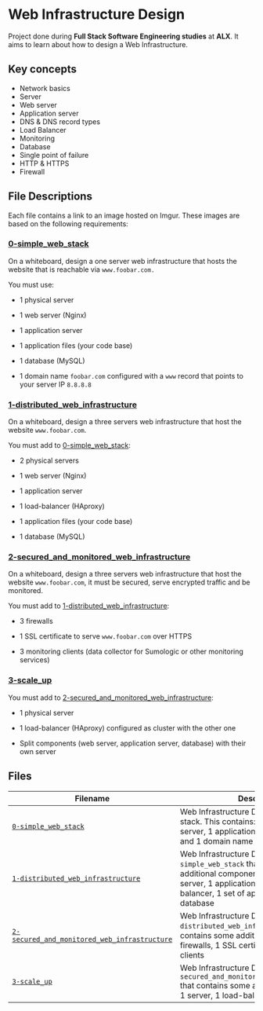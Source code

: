 # Web Infrastructure Design

Project done during **Full Stack Software Engineering studies** at **ALX**. It aims to learn about how to design a Web Infrastructure.

## Key concepts
* Network basics
* Server
* Web server
* Application server
* DNS & DNS record types
* Load Balancer
* Monitoring
* Database
* Single point of failure
* HTTP & HTTPS
* Firewall

## File Descriptions

Each file contains a link to an image hosted on Imgur. These images are based on the following requirements: <br />

### [0-simple_web_stack](0-simple_web_stack)

On a whiteboard, design a one server web infrastructure that hosts the website that is reachable via `www.foobar.com.` <br />

You must use:

* 1 physical server

* 1 web server (Nginx)

* 1 application server

* 1 application files (your code base)

* 1 database (MySQL)

* 1 domain name `foobar.com` configured with a `www` record that points to your server IP `8.8.8.8`

### [1-distributed_web_infrastructure](1-distributed_web_infrastructure)

On a whiteboard, design a three servers web infrastructure that host the website `www.foobar.com`. <br />

You must add to [0-simple_web_stack](0-simple_web_stack):

* 2 physical servers

* 1 web server (Nginx)

* 1 application server

* 1 load-balancer (HAproxy)

* 1 application files (your code base)

* 1 database (MySQL)

### [2-secured_and_monitored_web_infrastructure](2-secured_and_monitored_web_infrastructure)

On a whiteboard, design a three servers web infrastructure that host the website `www.foobar.com`, it must be secured, serve encrypted traffic and be monitored. <br />

You must add to [1-distributed_web_infrastructure](1-distributed_web_infrastructure):

* 3 firewalls

* 1 SSL certificate to serve `www.foobar.com` over HTTPS

* 3 monitoring clients (data collector for Sumologic or other monitoring services)

### [3-scale_up](3-scale_up)

You must add to [2-secured_and_monitored_web_infrastructure](2-secured_and_monitored_web_infrastructure):

* 1 physical server

* 1 load-balancer (HAproxy) configured as cluster with the other one

* Split components (web server, application server, database) with their own server

## Files

| Filename | Description |
| -------- | ----------- |
| [`0-simple_web_stack`](./0-simple_web_stack)  | Web Infrastructure Design with a LAMP stack. This contains: 1 server, 1 web server, 1 application server, 1 database and 1 domain name |
| [`1-distributed_web_infrastructure`](./1-distributed_web_infrastructure) | Web Infrastructure Design, based on `0-simple_web_stack` that contains some additional components: 1 server, 1 web server, 1 application server, 1 load-balancer, 1 set of application files, 1 database |
| [`2-secured_and_monitored_web_infrastructure`](2-secured_and_monitored_web_infrastructure) | Web Infrastructure Design, based on `1-distributed_web_infrastructure` that contains some additional components: 3 firewalls, 1 SSL certificate, 3 monitoring clients |
| [`3-scale_up`](3-scale_up) | Web Infrastructure Design, based on `2-secured_and_monitored_web_infrastructure` that contains some additional components: 1 server, 1 load-balancer |